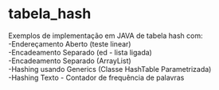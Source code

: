 # tabela_hash

Exemplos de implementação em JAVA de tabela hash com:
<br>-Endereçamento Aberto (teste linear)
<br>-Encadeamento Separado (ed - lista ligada)
<br>-Encadeamento Separado (ArrayList)
<br>-Hashing usando Generics (Classe HashTable<T> Parametrizada)
<br>-Hashing Texto - Contador de frequência de palavras
